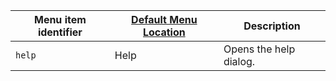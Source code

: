 | Menu item identifier | [Default Menu Location]({{site.baseurl}}/configure/editor-appearance/#examplethetinymcedefaultmenuitems) | Description            |
|----------------------|----------------------------------------------------------------------------------------------------------|------------------------|
| `help`               | Help                                                                                                     | Opens the help dialog. |
